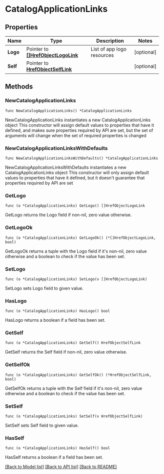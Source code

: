 # CatalogApplicationLinks

## Properties

Name | Type | Description | Notes
------------ | ------------- | ------------- | -------------
**Logo** | Pointer to [**[]HrefObjectLogoLink**](HrefObjectLogoLink.md) | List of app logo resources | [optional] 
**Self** | Pointer to [**HrefObjectSelfLink**](HrefObjectSelfLink.md) |  | [optional] 

## Methods

### NewCatalogApplicationLinks

`func NewCatalogApplicationLinks() *CatalogApplicationLinks`

NewCatalogApplicationLinks instantiates a new CatalogApplicationLinks object
This constructor will assign default values to properties that have it defined,
and makes sure properties required by API are set, but the set of arguments
will change when the set of required properties is changed

### NewCatalogApplicationLinksWithDefaults

`func NewCatalogApplicationLinksWithDefaults() *CatalogApplicationLinks`

NewCatalogApplicationLinksWithDefaults instantiates a new CatalogApplicationLinks object
This constructor will only assign default values to properties that have it defined,
but it doesn't guarantee that properties required by API are set

### GetLogo

`func (o *CatalogApplicationLinks) GetLogo() []HrefObjectLogoLink`

GetLogo returns the Logo field if non-nil, zero value otherwise.

### GetLogoOk

`func (o *CatalogApplicationLinks) GetLogoOk() (*[]HrefObjectLogoLink, bool)`

GetLogoOk returns a tuple with the Logo field if it's non-nil, zero value otherwise
and a boolean to check if the value has been set.

### SetLogo

`func (o *CatalogApplicationLinks) SetLogo(v []HrefObjectLogoLink)`

SetLogo sets Logo field to given value.

### HasLogo

`func (o *CatalogApplicationLinks) HasLogo() bool`

HasLogo returns a boolean if a field has been set.

### GetSelf

`func (o *CatalogApplicationLinks) GetSelf() HrefObjectSelfLink`

GetSelf returns the Self field if non-nil, zero value otherwise.

### GetSelfOk

`func (o *CatalogApplicationLinks) GetSelfOk() (*HrefObjectSelfLink, bool)`

GetSelfOk returns a tuple with the Self field if it's non-nil, zero value otherwise
and a boolean to check if the value has been set.

### SetSelf

`func (o *CatalogApplicationLinks) SetSelf(v HrefObjectSelfLink)`

SetSelf sets Self field to given value.

### HasSelf

`func (o *CatalogApplicationLinks) HasSelf() bool`

HasSelf returns a boolean if a field has been set.


[[Back to Model list]](../README.md#documentation-for-models) [[Back to API list]](../README.md#documentation-for-api-endpoints) [[Back to README]](../README.md)



